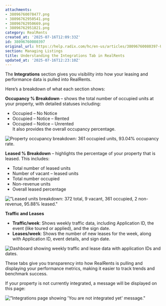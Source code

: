 ```yaml
---
attachments:
- 38096760078477.png
- 38096762950541.png
- 38096762950669.png
- 38096762951821.png
category: RealRents
created_at: '2025-07-16T12:09:33Z'
id: 38096760080397
original_url: https://help.radix.com/hc/en-us/articles/38096760080397-Understanding-the-Integrations-Tab-in-RealRents
section: Managing Listings
title: Understanding the Integrations Tab in RealRents
updated_at: '2025-07-16T12:23:10Z'
---
```


The **Integrations** section gives you visibility into how your leasing and performance data is pulled into RealRents.

Here’s a breakdown of what each section shows:

**Occupancy % Breakdown** – shows the total number of occupied units at your property, with detailed statuses including:

* Occupied – No Notice
* Occupied – Notice – Rented
* Occupied – Notice – Unrented   
  It also provides the overall occupancy percentage.

![Property occupancy breakdown: 361 occupied units, 93.04% occupancy rate.](attachments/38096760078477.png)

**Leased % Breakdown** – highlights the percentage of your property that is leased. This includes:

* Total number of leased units
* Number of vacant – leased units
* Total number occupied
* Non-revenue units
* Overall leased percentage

!["Leased units breakdown: 372 total, 9 vacant, 361 occupied, 2 non-revenue, 95.88% leased."](attachments/38096762950541.png)

**Traffic and Leases**

* **Traffic/week**: Shows weekly traffic data, including Application ID, the event (like toured or applied), and the sign date.
* **Leases/week**: Shows the number of new leases for the week, along with Application ID, event details, and sign date.

![Dashboard showing weekly traffic and lease data with application IDs and dates.](attachments/38096762950669.png)

These tabs give you transparency into how RealRents is pulling and displaying your performance metrics, making it easier to track trends and benchmark success.

If your property is not currently integrated, a message will be displayed on this page:

!["Integrations page showing 'You are not integrated yet' message."](attachments/38096762951821.png)